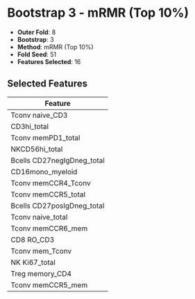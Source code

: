 # Bootstrap 3 - mRMR (Top 10%)

- **Outer Fold**: 8
- **Bootstrap**: 3
- **Method**: mRMR (Top 10%)
- **Fold Seed**: 51
- **Features Selected**: 16

## Selected Features

| Feature |
|---------|
| Tconv naive_CD3 |
| CD3hi_total |
| Tconv memPD1_total |
| NKCD56hi_total |
| Bcells CD27negIgDneg_total |
| CD16mono_myeloid |
| Tconv memCCR4_Tconv |
| Tconv memCCR5_total |
| Bcells CD27posIgDneg_total |
| Tconv naive_total |
| Tconv memCCR6_mem |
| CD8 RO_CD3 |
| Tconv mem_Tconv |
| NK Ki67_total |
| Treg memory_CD4 |
| Tconv memCCR5_mem |

